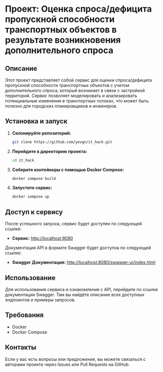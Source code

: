 # Проект: Оценка спроса/дефицита пропускной способности транспортных объектов в результате возникновения дополнительного спроса

## Описание
Этот проект представляет собой сервис для оценки  спроса/дефицита пропускной способности транспортных объектов с учетом дополнительного спроса, который возникает в связи с застройкой территорий. Сервис позволяет моделировать и анализировать потенциальные изменения в транспортных потоках, что может быть полезно для городских планировщиков и инженеров.

## Установка и запуск

1. **Склонируйте репозиторий:**
    ```bash
    git clone https://github.com/yevgn/it_hack.git
    ```

2. **Перейдите в директорию проекта:**
    ```bash
    cd it_hack
    ```

3. **Соберите контейнеры с помощью Docker Compose:**
    ```bash
    docker compose build
    ```

4. **Запустите сервис:**
    ```bash
    docker compose up
    ```

## Доступ к сервису

После успешного запуска, сервис будет доступен по следующей ссылке:
- **Сервис:** [http://localhost:8080](http://localhost:8080)

Документация API в формате Swagger будет доступна по следующей ссылке:
- **Swagger Документация:** [http://localhost:8080/swagger-ui/index.html](http://localhost:8080/swagger-ui/index.html)

## Использование

Для использования сервиса и ознакомления с API, перейдите по ссылке документации Swagger. Там вы найдёте описание всех доступных эндпоинтов и примеры запросов.

## Требования

- Docker
- Docker Compose

## Контакты

Если у вас есть вопросы или предложения, вы можете связаться с авторами проекта через Issues или Pull Requests на GitHub.
